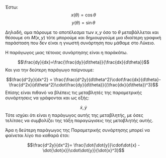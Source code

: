 Έστω:
$$x(\theta) = \cos \theta$$
$$y(\theta) = \sin \theta$$

Δηλαδή, αμα πάρουμε το αποτέλεσμα των $x,y$ όσο το $\theta$ μεταβάλλεται και θέσουμε οτι $M(x,y)$ τότε μπορούμε και δημιουργούμε μια ιδιαίτερη γραφική παράσταση που δεν είναι η γνωστή συνάρτηση που μάθαμε στο Λύκειο.

Η παράγωγος μιας τέτοιας συνάρτησης είναι η παράκάτω.

$$\frac{dy}{dx}=\frac{\frac{dy}{d\theta}}{\frac{dx}{d\theta}}$$
Και για την δεύτερη παράγωγο παίρνουμε:

$$\frac{d^2y}{dx^2} = \frac{\frac{d^2y}{d\theta^2}\cdot\frac{dx}{d\theta}-\frac{d^2x}{d\theta^2}\cdot\frac{dy}{d\theta}}{(\frac{dx}{d\theta})^3}$$
Επίσης είναι πιθανό να βλέπεις τις μεταβλητές της παραμετρικής συνάρτησεις να γράφονται και ως εξής:

$$\dot{x},\dot{y}$$
Τότε ισχύει ότι είναι η παράγωγος αυτής της μεταβλητής, με όσες τελίτσες να συμβολίζει της τάξη παραγώγισεις της μεταβλητής αυτής.

Άρα η δεύτερη παράγωγος της Παραμετρικής συνάρτησης μπορεί να φαίνεται λίγο πιο καθαρά έτσι:

$$\frac{d^2y}{dx^2}= \frac{\dot{\dot{y}}\cdot\dot{x} - \dot{\dot{x}}\cdot\dot{y}}{\dot{x}^3}$$